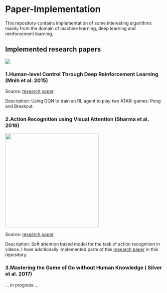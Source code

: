 # Paper-Implementation

This repository contains implementation of some interesting algorithms mainly from the domain of machine learning, deep learning and reinforcement learning.

## Implemented research papers 

<img src="https://github.com/dtransposed/Paper-Implementation/blob/master/human_level_control_through_deep_reinforcement_learning/images/movie.gif">

### 1.Human-level Control Through Deep Reinforcement Learning (Mnih et al. 2015)

Source: [research paper](https://web.stanford.edu/class/psych209/Readings/MnihEtAlHassibis15NatureControlDeepRL.pdf)

Description: Using DQN to train an RL agent to play two ATARI games: Pong and Breakout.

### 2.Action Recognition using Visual Attention (Sharma et al. 2016)

<img src="https://github.com/dtransposed/Paper-Implementation/blob/master/action_recognition_using_visual_attention/images/3001.gif" width="300"> 

Source: [research paper](<http://shikharsharma.com/projects/action-recognition-attention/>) 

Description: Soft attention based model for the task of action recognition in videos. I have additionally implemented parts of this [research paper](<https://kgavrilyuk.github.io/videolstm.pdf>) in this repository.

### 3.Mastering the Game of Go without Human Knowledge ( Silver et al. 2017)

... in progress ...



